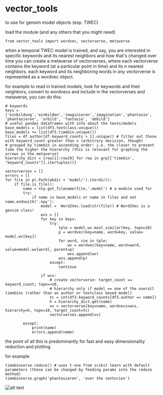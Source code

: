# vector_tools
to use for gensim model objects (esp. TWEC)

load the module (and any others that you might need)
```
from vector_tools import wordvec, vectorverse, metaverse
```
when a temporal TWEC model is trained, and say, you are interested in specific keywords and its nearest neighbors and how that's changed over time
you can create a metaverse of vectorverses, where each vectorverse contains the keyword (at a particular point in time) and its n nearest neighbors.
each keyword and its neighboring words in any vectorverse is represented as a wordvec object.

for example to read in trained models, look for keywords and their neighbors, convert to wordvecs and include in the vectorverses and metaverse, you can do this:

```
# keywords
keys = ['einbildung','einbilden','imaginieren','imagination','phantasie', 'phantasieren', 'urbild', 'fantasie', 'abbild']
# useful pandas dataframes with info about the texts/models
base_models = list(df3.textclass.unique())
base_models += list(df3.timebin.unique())
files = df.author[df.keyword_counts > 1].unique() # filter out those with keyword_count greater than x (arbitrary decision, though)
# grouped by timebin in ascending order: i.e. the closer to present time the higher the hierarchy (this is relevant for graphing the arrows in the metaverse)
hierarchy_dict = {row[1]:row[0] for row in grp[['timebin', "keyword_counts"]].itertuples()} 

vectorverses = []
errors = []
for file in pl.Path(wkdir + 'model/').iterdir():
    if file.is_file():
        name = nlp.get_filename(file,'.model') # a module used for 
        try:
            if name in base_models or name in files and not name.endswith('.npy'):
                model =  Word2Vec.load(str(file)) # Word2Vec is a gensim class!
                wvs = []
                for key in keys:
                    try:
                        tple = model.wv.most_similar(key, topn=10)
                        p = wordvec(key=name, word=key, value= model.wv[key])
                        for word, sim in tple:
                            wv = wordvec(key=name, word=word, value=model.wv[word], parent=p)
                            wvs.append(wv)
                        wvs.append(p)
                    except:
                        continue
    
                if wvs:
                    # create vectorverse: target_count == keyword_count; topn==10, 
                    # hierarchy only if model == one of the overall timebins (rather than an author or textclass based model)
                    tc = int(df3.keyword_counts[df3.author == name])
                    h = hierarchy_dict.get(name)
                    vv = vectorverse(key=name, wordvecs=wvs, hierarchy=h, topn=10, target_count=tc)
                    vectorverses.append(vv)
                
        except:
            print(name)
            errors.append(name)
```
the point of all this is predominantly for fast and easy dimensionality reduction and plotting

for example
```
timebinverse.reduce() # uses t-sne from scikit learn with default parameters (these can be changed by feeding params into the reduce method)
timebinverse.graph('phantasieren', 'over the centuries')
```
![alt text](https://github.com/jackewiebohne/vector_tools/blob/main/image.jpg?raw=true)
